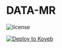 # DATA-MR

![license](https://img.shields.io/github/license/misbha37/DATA-MR?color=green&label=License&style=plastic)

[![Deploy to Koyeb](https://www.koyeb.com/static/images/deploy/button.svg)](https://app.koyeb.com/deploy?name=data-mr&repository=misbha37%2FDATA-MR&branch=main&builder=dockerfile&instance_type=free&regions=was&env%5BSESSION_ID%5D=&env%5BPREFIX%5D=.&env%5BMODE%5D=public&env%5BALWAYS_ONLINE%5D=false&env%5BAUTO_STATUS_SEEN%5D=true&env%5BAUTO_STATUS_REPLY%5D=false&env%5BAUTO_STATUS_MSG%5D=Just+Now+Seen+Your+Status+By+Shaban-MD&env%5BOWNER_NUMBER%5D=923059395959&env%5BANTI_LINK%5D=true&env%5BAUTO_STATUS_REACT%5D=true&env%5BAUTO_RECORDING%5D=false&env%5BAUTO_TYPING%5D=false&env%5BAUTO_REACT%5D=false&env%5BCUSTOM_REACT%5D=true&env%5BANTI_DEL_PATH%5D=same&env%5BREAD_MESSAGE%5D=false)
